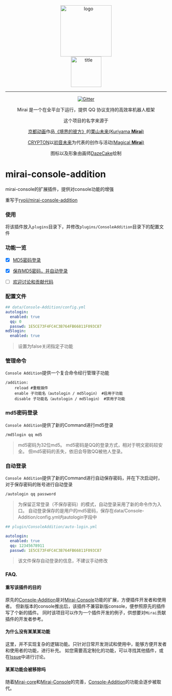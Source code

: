 <div align="center">
   <img width="160" src="http://img.mamoe.net/2020/02/16/a759783b42f72.png" alt="logo"></br>

   <img width="95" src="http://img.mamoe.net/2020/02/16/c4aece361224d.png" alt="title">

----

[![Gitter](https://badges.gitter.im/mamoe/mirai.svg)](https://gitter.im/mamoe/mirai?utm_source=badge&utm_medium=badge&utm_campaign=pr-badge)

Mirai 是一个在全平台下运行，提供 QQ 协议支持的高效率机器人框架

这个项目的名字来源于
     <p><a href = "http://www.kyotoanimation.co.jp/">京都动画</a>作品<a href = "https://zh.moegirl.org/zh-hans/%E5%A2%83%E7%95%8C%E7%9A%84%E5%BD%BC%E6%96%B9">《境界的彼方》</a>的<a href = "https://zh.moegirl.org/zh-hans/%E6%A0%97%E5%B1%B1%E6%9C%AA%E6%9D%A5">栗山未来(Kuriyama <b>Mirai</b>)</a></p>
     <p><a href = "https://www.crypton.co.jp/">CRYPTON</a>以<a href = "https://www.crypton.co.jp/miku_eng">初音未来</a>为代表的创作与活动<a href = "https://magicalmirai.com/2019/index_en.html">(Magical <b>Mirai</b>)</a></p>
图标以及形象由画师<a href = "">DazeCake</a>绘制
</div>

# mirai-console-addition
mirai-console的扩展插件，提供对console功能的增强
<p>重写于<a href = "https://github.com/ryoii/mirai-console-addition/">ryoii/mirai-console-addition</a>

### 使用

将该插件放入`plugins`目录下，并修改`plugins/ConsoleAddition`目录下的配置文件

### 功能一览

+ [x] [MD5密码登录](#md5密码登录)
+ [x] [保存MD5密码，并自动登录](#自动登录)
+ [ ] [欢迎讨论和贡献代码][Issue]



### 配置文件
```yaml
## data/Console-Addition/config.yml
autologin: 
  enabled: true
  qq: 0
  passwd: 1E5CE73F4FC4C3B764FB66811F093C87
md5login: 
  enabled: true

```

> 设置为false关闭指定子功能


### 管理命令
`Console Addition`提供一个复合命令经行管理子功能

```
/addition:
    reload #重载插件
    enable 子功能名（autologin / md5login） #启用子功能
    disable 子功能名（autologin / md5login） #禁用子功能
```

### md5密码登录

`Console Addition`提供了新的Command进行md5登录

```
/md5login qq md5
```

> md5密码为32位md5。
> md5密码是QQ的登录方式，相对于明文密码较安全。
> 但md5密码的丢失，依旧会导致QQ被他人登录。

### 自动登录

`Console Addition`提供了新的Command进行自动保存密码，并在下次启动时，对于保存密码的账号进行自动登录

```
/autologin qq password
```

> 为保留正常登录（不保存密码）的模式，自动登录采用了新的命令作为入口。
> 自动登录保存的是用户的md5密码，保存在data/Console-Addition/config.yml内autologin字段中

```yaml
## plugin/ConsoleAddition/auto-login.yml

autologin: 
  enabled: true
  qq: 12345678911
  passwd: 1E5CE73F4FC4C3B764FB66811F093C87

```

> 该文件保存自动登录的信息，不建议手动修改


### FAQ.

#### 重写该插件的目的

原先的[Console-Addition][Console-AdditionOld]是对[Mirai-Console][Mirai-Console]功能的扩展，方便插件开发者和使用者。
但新版本的console推出后，该插件不兼容新版console，便参照原先的插件写了个新的插件。
同时该项目可以作为一个插件开发的例子，供想要对`Mirai`贡献插件的开发者参考。


#### 为什么没有某某某功能

这里，并不实现复杂的逻辑功能。只针对日常开发测试和使用中，能够方便开发者和使用者的功能，进行补充。
如您需要高定制化的功能，可以寻找其他插件，或在[Issue][Issue]中进行讨论。

#### 某某功能会被移除吗

随着[Mirai-core][Mirai-core]和[Mirai-Console][Mirai-Console]的完善，[Console-Addition][Console-Addition]的功能会逐步被取代。



[Console-Addition]: https://github.com/Pai2Chen/mirai-console-addition
[Console-AdditionOld]: https://github.com/ryoii/mirai-console-addition
[Mirai-core]: https://github.com/mamoe/mirai
[Mirai-Console]: https://github.com/mamoe/mirai-console
[Issue]: https://github.com/Pai2Chen/mirai-console-addition/issues
